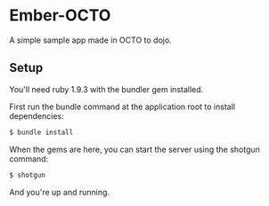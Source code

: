 Ember-OCTO
==========

A simple sample app made in OCTO to dojo.


Setup
-----

You'll need ruby 1.9.3 with the bundler gem installed.

First run the bundle command at the application root to install dependencies:
```bash
$ bundle install
```

When the gems are here, you can start the server using the shotgun command:
```bash
$ shotgun
```

And you're up and running.

